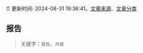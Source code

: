 :alarm_clock: 更新时间: 2024-08-31 19:36:41。[文章来源](/README.md)、[文章分类](/TAGS.md)

## 报告


> 关键字：`报告`、`月报`



